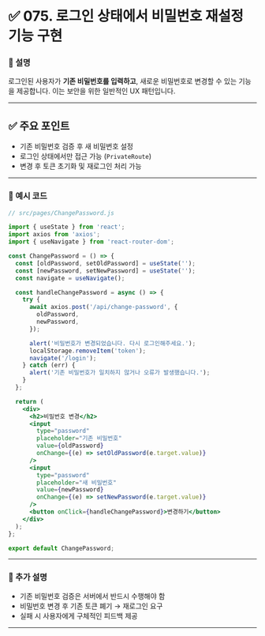 # ✅ 075. 로그인 상태에서 비밀번호 재설정 기능 구현

### 📄 설명

로그인된 사용자가 **기존 비밀번호를 입력하고**,
새로운 비밀번호로 변경할 수 있는 기능을 제공합니다.
이는 보안을 위한 일반적인 UX 패턴입니다.

---

## ✅ 주요 포인트

* 기존 비밀번호 검증 후 새 비밀번호 설정
* 로그인 상태에서만 접근 가능 (`PrivateRoute`)
* 변경 후 토큰 초기화 및 재로그인 처리 가능

---

### 📁 예시 코드

```jsx
// src/pages/ChangePassword.js

import { useState } from 'react';
import axios from 'axios';
import { useNavigate } from 'react-router-dom';

const ChangePassword = () => {
  const [oldPassword, setOldPassword] = useState('');
  const [newPassword, setNewPassword] = useState('');
  const navigate = useNavigate();

  const handleChangePassword = async () => {
    try {
      await axios.post('/api/change-password', {
        oldPassword,
        newPassword,
      });

      alert('비밀번호가 변경되었습니다. 다시 로그인해주세요.');
      localStorage.removeItem('token');
      navigate('/login');
    } catch (err) {
      alert('기존 비밀번호가 일치하지 않거나 오류가 발생했습니다.');
    }
  };

  return (
    <div>
      <h2>비밀번호 변경</h2>
      <input
        type="password"
        placeholder="기존 비밀번호"
        value={oldPassword}
        onChange={(e) => setOldPassword(e.target.value)}
      />
      <input
        type="password"
        placeholder="새 비밀번호"
        value={newPassword}
        onChange={(e) => setNewPassword(e.target.value)}
      />
      <button onClick={handleChangePassword}>변경하기</button>
    </div>
  );
};

export default ChangePassword;
```

---

### 📝 추가 설명

* 기존 비밀번호 검증은 서버에서 반드시 수행해야 함
* 비밀번호 변경 후 기존 토큰 폐기 → 재로그인 요구
* 실패 시 사용자에게 구체적인 피드백 제공

---

